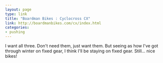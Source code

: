 ```yaml
---
layout: page
type: link
title: "Boardman Bikes : Cyclocross CX"
link: http://boardmanbikes.com/cx/index.html
categories: 
- pushing
---
```

I want all three. Don't need them, just want them. But seeing as how I've got through winter on fixed gear, I think I'll be staying on fixed gear. Still... nice bikes!
